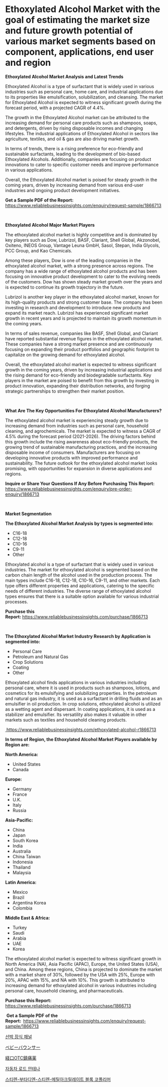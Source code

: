 <p><h1>Ethoxylated Alcohol Market with the goal of estimating the market size and future growth potential of various market segments based on component, applications, end user and region</h1></p><p><strong>Ethoxylated Alcohol Market Analysis and Latest Trends</strong></p>
<p><p>Ethoxylated Alcohol is a type of surfactant that is widely used in various industries such as personal care, home care, and industrial applications due to its properties like emulsification, solubilization, and cleansing. The market for Ethoxylated Alcohol is expected to witness significant growth during the forecast period, with a projected CAGR of 4.4%.</p><p>The growth in the Ethoxylated Alcohol market can be attributed to the increasing demand for personal care products such as shampoos, soaps, and detergents, driven by rising disposable incomes and changing lifestyles. The industrial applications of Ethoxylated Alcohol in sectors like agriculture, textiles, and oil & gas are also driving market growth.</p><p>In terms of trends, there is a rising preference for eco-friendly and sustainable surfactants, leading to the development of bio-based Ethoxylated Alcohols. Additionally, companies are focusing on product innovations to cater to specific customer needs and improve performance in various applications.</p><p>Overall, the Ethoxylated Alcohol market is poised for steady growth in the coming years, driven by increasing demand from various end-user industries and ongoing product development initiatives.</p></p>
<p><strong>Get a Sample PDF of the Report:&nbsp;</strong> <a href="https://www.reliablebusinessinsights.com/enquiry/request-sample/1866713">https://www.reliablebusinessinsights.com/enquiry/request-sample/1866713</a></p>
<p>&nbsp;</p>
<p><strong>Ethoxylated Alcohol Major Market Players</strong></p>
<p><p>The ethoxylated alcohol market is highly competitive and is dominated by key players such as Dow, Lubrizol, BASF, Clariant, Shell Global, Akzonobel, Oxiteno, INEOS Group, Vantage Leuna GmbH, Sasol, Stepan, India Glycols, PCC Group, and Kao Chemicals.</p><p>Among these players, Dow is one of the leading companies in the ethoxylated alcohol market, with a strong presence across regions. The company has a wide range of ethoxylated alcohol products and has been focusing on innovative product development to cater to the evolving needs of the customers. Dow has shown steady market growth over the years and is expected to continue its growth trajectory in the future.</p><p>Lubrizol is another key player in the ethoxylated alcohol market, known for its high-quality products and strong customer base. The company has been investing in research and development to introduce new products and expand its market reach. Lubrizol has experienced significant market growth in recent years and is projected to maintain its growth momentum in the coming years.</p><p>In terms of sales revenue, companies like BASF, Shell Global, and Clariant have reported substantial revenue figures in the ethoxylated alcohol market. These companies have a strong market presence and are continuously focusing on expanding their product portfolios and geographic footprint to capitalize on the growing demand for ethoxylated alcohol.</p><p>Overall, the ethoxylated alcohol market is expected to witness significant growth in the coming years, driven by increasing industrial applications and the rising demand for eco-friendly and biodegradable surfactants. Key players in the market are poised to benefit from this growth by investing in product innovation, expanding their distribution networks, and forging strategic partnerships to strengthen their market position.</p></p>
<p>&nbsp;</p>
<p><strong>What Are The Key Opportunities For Ethoxylated Alcohol Manufacturers?</strong></p>
<p><p>The ethoxylated alcohol market is experiencing steady growth due to increasing demand from industries such as personal care, household cleaning, and agrochemicals. The market is expected to witness a CAGR of 4.5% during the forecast period (2021-2026). The driving factors behind this growth include the rising awareness about eco-friendly products, the growing trend of sustainable manufacturing practices, and the increasing disposable income of consumers. Manufacturers are focusing on developing innovative products with improved performance and sustainability. The future outlook for the ethoxylated alcohol market looks promising, with opportunities for expansion in diverse applications and regions.</p></p>
<p><strong>Inquire or Share Your Questions If Any Before Purchasing This Report:</strong> <a href="https://www.reliablebusinessinsights.com/enquiry/pre-order-enquiry/1866713">https://www.reliablebusinessinsights.com/enquiry/pre-order-enquiry/1866713</a></p>
<p>&nbsp;</p>
<p><strong>Market Segmentation</strong></p>
<p><strong>The Ethoxylated Alcohol Market Analysis by types is segmented into:</strong></p>
<p><ul><li>C16-18</li><li>C12-18</li><li>C10-16</li><li>C9-11</li><li>Other</li></ul></p>
<p><p>Ethoxylated alcohol is a type of surfactant that is widely used in various industries. The market for ethoxylated alcohol is segmented based on the carbon chain length of the alcohol used in the production process. The main types include C16-18, C12-18, C10-16, C9-11, and other markets. Each type offers different properties and applications, catering to the specific needs of different industries. The diverse range of ethoxylated alcohol types ensures that there is a suitable option available for various industrial processes.</p></p>
<p><strong>Purchase this Report:&nbsp;</strong><a href="https://www.reliablebusinessinsights.com/purchase/1866713">https://www.reliablebusinessinsights.com/purchase/1866713</a></p>
<p>&nbsp;</p>
<p><strong>The Ethoxylated Alcohol Market Industry Research by Application is segmented into:</strong></p>
<p><ul><li>Personal Care</li><li>Petroleum and Natural Gas</li><li>Crop Solutions</li><li>Coating</li><li>Other</li></ul></p>
<p><p>Ethoxylated alcohol finds applications in various industries including personal care, where it is used in products such as shampoos, lotions, and cosmetics for its emulsifying and solubilizing properties. In the petroleum and natural gas industry, it is used as a surfactant in drilling fluids and as an emulsifier in oil production. In crop solutions, ethoxylated alcohol is utilized as a wetting agent and dispersant. In coating applications, it is used as a stabilizer and emulsifier. Its versatility also makes it valuable in other markets such as textiles and household cleaning products.</p></p>
<p><a href="https://www.reliablebusinessinsights.com/ethoxylated-alcohol-r1866713">&nbsp;https://www.reliablebusinessinsights.com/ethoxylated-alcohol-r1866713</a></p>
<p><strong>In terms of Region, the Ethoxylated Alcohol Market Players available by Region are:</strong></p>
<p>
    <p> <strong> North America: </strong>
        <ul>
            <li>United States</li>
            <li>Canada</li>
        </ul>
        </p> 
    <p> <strong> Europe: </strong>
        <ul>
            <li>Germany</li>
            <li>France</li>
            <li>U.K.</li>
            <li>Italy</li>
            <li>Russia</li>
        </ul>
        </p> 
    <p> <strong> Asia-Pacific: </strong>
        <ul>
            <li>China</li>
            <li>Japan</li>
            <li>South Korea</li>
            <li>India</li>
            <li>Australia</li>
            <li>China Taiwan</li>
            <li>Indonesia</li>
            <li>Thailand</li>
            <li>Malaysia</li>
        </ul>
        </p> 
    <p> <strong> Latin America: </strong>
        <ul>
            <li>Mexico</li>
            <li>Brazil</li>
            <li>Argentina Korea</li>
            <li>Colombia</li>
        </ul>
        </p> 
    <p> <strong> Middle East & Africa: </strong>
        <ul>
            <li>Turkey</li>
            <li>Saudi</li>
            <li>Arabia</li>
            <li>UAE</li>
            <li>Korea</li>
        </ul>
    </p>
    </p>
<p><p>The ethoxylated alcohol market is expected to witness significant growth in North America (NA), Asia Pacific (APAC), Europe, the United States (USA), and China. Among these regions, China is projected to dominate the market with a market share of 30%, followed by the USA with 25%, Europe with 20%, APAC with 15%, and NA with 10%. This growth is attributed to increasing demand for ethoxylated alcohol in various industries including personal care, household cleaning, and pharmaceuticals.</p></p>
<p><strong>Purchase this Report: </strong><a href="https://www.reliablebusinessinsights.com/purchase/1866713">https://www.reliablebusinessinsights.com/purchase/1866713</a></p>
<p>&nbsp;<strong>Get a Sample PDF of the Report:&nbsp;&nbsp;</strong><a href="https://www.reliablebusinessinsights.com/enquiry/request-sample/1866713">https://www.reliablebusinessinsights.com/enquiry/request-sample/1866713</a></p>
<p><strong></strong></p>
<p><p><a href="https://medium.com/@zackeiracotton82024/%EA%B8%80%EB%A1%9C%EB%B2%8C-%EC%84%A0%EB%B0%95-%EC%9E%A5%EC%8B%9D-%ED%8C%A8%EB%84%90-%EC%8B%9C%EC%9E%A5-%EB%B2%94%EC%9C%84%EC%97%90-%EB%8C%80%ED%95%9C-%EC%B2%A0%EC%A0%80%ED%95%9C-%EB%B6%84%EC%84%9D-%EB%B0%8F-2024%EB%85%84%EB%B6%80%ED%84%B0-2031%EB%85%84%EA%B9%8C%EC%A7%80-%EC%98%88%EC%B8%A1%EB%90%9C-%EB%B9%A0%EB%A5%B4%EA%B2%8C-%EC%84%B1%EC%9E%A5%ED%95%98%EB%8A%94-cagr-779f4bb55577">선박 장식 패널</a></p><p><a href="https://medium.com/@grarrity46851/%E8%B5%A4%E3%81%A1%E3%82%83%E3%82%93%E3%81%AE%E3%83%90%E3%82%A6%E3%83%B3%E3%82%B5%E3%83%BC%E5%B8%82%E5%A0%B4%E8%AA%BF%E6%9F%BB%E3%81%A8%E7%94%A3%E6%A5%AD%E3%81%AE%E9%80%B2%E5%8C%96-2031%E5%B9%B4%E3%81%BE%E3%81%A7%E3%81%AE%E4%BA%88%E6%B8%AC-be5942b983eb">ベビーバウンサー</a></p><p><a href="https://medium.com/@grarrity46851/%E5%8F%A3%E9%A0%ADotc%E9%8E%AE%E7%97%9B%E8%96%AC%E5%B8%82%E5%A0%B4%E3%81%B8%E3%81%AE%E3%83%87%E3%82%A3%E3%83%BC%E3%83%97%E3%83%80%E3%82%A4%E3%83%96-%E3%83%88%E3%83%AC%E3%83%B3%E3%83%89-%E5%B8%82%E5%A0%B4%E3%82%BB%E3%82%B0%E3%83%A1%E3%83%B3%E3%83%86%E3%83%BC%E3%82%B7%E3%83%A7%E3%83%B3-%E7%AB%B6%E4%BA%89%E5%88%86%E6%9E%90-0c7990ebc32e">経口OTC鎮痛薬</a></p><p><a href="https://github.com/idcefvhkdut6/Market-Research-Report-List-2/blob/main/7519878140491.md">자동차 로드 안테나</a></p><p><a href="https://medium.com/@zackeiracotton82024/%EA%B8%80%EB%A1%9C%EB%B2%8C-%EC%8A%A4%ED%8B%B0%EB%A0%8C-%EB%B6%80%ED%83%80%EB%94%94%EC%97%94-%EC%8A%A4%ED%8B%B0%EB%A0%8C-%EB%A9%94%ED%8B%B8%EC%95%84%ED%81%AC%EB%A6%B4%EB%A0%88%EC%9D%B4%ED%8A%B8-%EB%B8%94%EB%A1%9D-%EA%B3%B5%EC%A4%91%ED%95%A9%EC%B2%B4-%EC%8B%9C%EC%9E%A5-%ED%98%84%ED%99%A9-2024-2031-%EB%B0%8F-%EC%A7%80%EC%97%AD-%EC%A0%9C%ED%92%88-%EB%B0%8F-%EC%B5%9C%EC%A2%85-%EC%82%AC%EC%9A%A9%EB%B3%84-%EC%98%88%EC%B8%A1-27fe648e0c62">스티렌-부타디엔-스티렌-메틸아크릴레이트 블록 코폴리머</a></p></p>